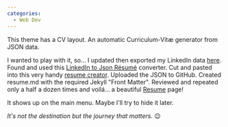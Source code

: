 ```yaml
---
categories:
  - Web Dev
---
```

This theme has a CV layout. An automatic Curriculum-Vitæ generator from JSON data.

I wanted to play with it, so... I updated then exported my LinkedIn data [here](https://www.linkedin.com/psettings/member-data). Found and used this [LinkedIn to Json Résumé](https://jmperezperez.com/linkedin-to-json-resume) converter. Cut and pasted into this very handy [resume creator](http://registry.jsonresume.org). Uploaded the JSON to GitHub. Created resume.md with the required Jekyll "Front Matter". Reviewed and repeated only a half a dozen times and voilá... a beautiful [Resume](/resume.html) page!

It shows up on the main menu. Maybe I'll try to hide it later.

*It's not the destination but the journey that matters.* :wink:
